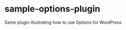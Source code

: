 sample-options-plugin
=====================

Same plugin illustrating how to use Options for WordPress
